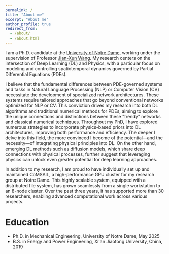 ```yaml
---
permalink: /
title: "About me"
excerpt: "About me"
author_profile: true
redirect_from: 
  - /about/
  - /about.html
---
```


I am a Ph.D. candidate at the [University of Notre Dame](https://www.nd.edu), working under the supervision of Professor [Jian-Xun Wang](http://sites.nd.edu/jianxun-wang/). My research centers on the intersection of Deep Learning (DL) and Physics, with a particular focus on modeling and controlling spatiotemporal dynamics governed by Partial Differential Equations (PDEs).

I believe that the fundamental differences between PDE-governed systems and tasks in Natural Language Processing (NLP) or Computer Vision (CV) necessitate the development of specialized network architectures. These systems require tailored approaches that go beyond conventional networks optimized for NLP or CV. This conviction drives my research into both DL algorithms and traditional numerical methods for PDEs, aiming to explore the unique connections and distinctions between these "trendy" networks and classical numerical techniques. Throughout my PhD, I have explored numerous strategies to incorporate physics-based priors into DL architectures, improving both performance and efficiency. The deeper I delve into this field, the more convinced I become of the potential—and the necessity—of integrating physical principles into DL. On the other hand, emerging DL methods such as diffusion models, which share deep connections with physical processes, further suggest that leveraging physics can unlock even greater potential for deep learning approaches.


In addition to my research, I am proud to have individually set up and maintained CoMSAIL, a high-performance GPU cluster for my research group at Notre Dame. This highly scalable system, equipped with a distributed file system, has grown seamlessly from a single workstation to an 8-node cluster. Over the past three years, it has supported more than 30 researchers, enabling advanced computational work across various projects.
<!-- Besides research, I would call myself a tech nerd. I am always fascinated by the modern engineering accomplishments, especially computing hardwares. I designed, configured and have been maintaining the multi-node GPU cluster - CoMSAIL for our lab at Notre Dame since 2021.  -->




# Education
* Ph.D. in Mechanical Engineering, University of Notre Dame, May 2025
* B.S. in Energy and Power Engineering, Xi'an Jiaotong University, China, 2019
